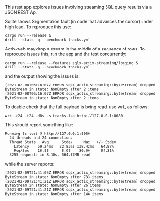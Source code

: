 This rust app explores issues involving streaming SQL query results
via a JSON REST Api.

Sqlite shows Segmentation fault (in code that advances the cursor)
under high load. To reproduce this use:

    cargo run --release &
    drill --stats -q --benchmark tracks.yml

Actix-web may drop a stream in the middle of a sequence of rows.  To
reproduce issues this, run the app and the test concurrently:

    cargo run --release --features sqlx-actix-streaming/logging &
    drill --stats -q --benchmark tracks.yml

and the output showing the issues is:

    [2021-02-08T05:16:07Z ERROR sqlx_actix_streaming::bytestream] dropped ByteStream in state: NonEmpty after 2 items
    [2021-02-08T05:16:07Z ERROR sqlx_actix_streaming::bytestream] dropped ByteStream in state: NonEmpty after 2 items

To double check that the full payload is being read, use wrk, as follows:

    wrk -c24 -t24 -d8s -s tracks.lua http://127.0.0.1:8080

This should report something like:

    Running 8s test @ http://127.0.0.1:8080
      24 threads and 24 connections
      Thread Stats   Avg      Stdev     Max   +/- Stdev
        Latency    59.24ms   22.83ms 138.42ms   64.87%
        Req/Sec    16.83      5.98    30.00     54.31%
      3255 requests in 8.10s, 564.37MB read

while the server reports:

    [2021-02-09T21:41:05Z ERROR sqlx_actix_streaming::bytestream] dropped ByteStream in state: NonEmpty after 733 items
    [2021-02-09T21:41:21Z ERROR sqlx_actix_streaming::bytestream] dropped ByteStream in state: NonEmpty after 26 items
    [2021-02-09T21:41:21Z ERROR sqlx_actix_streaming::bytestream] dropped ByteStream in state: NonEmpty after 148 items

